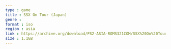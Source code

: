 ```yaml
---
type : game
title : SSX On Tour (Japan)
genre : 
format : iso
region : asia
link : https://archive.org/download/PS2-ASIA-ROMS321COM/SSX%20On%20Tour%20%28Japan%29.7z
size : 1.1GB
---
```

